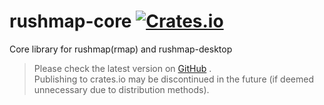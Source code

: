 [crates-badge]: https://img.shields.io/crates/v/rushmap.svg
[crates-url]: https://crates.io/crates/rushmap

# rushmap-core [![Crates.io][crates-badge]][crates-url]
Core library for rushmap(rmap) and rushmap-desktop

>Please check the latest version on [GitHub](https://github.com/shellrow/rushmap) .  
>Publishing to crates.io may be discontinued in the future (if deemed unnecessary due to distribution methods).
